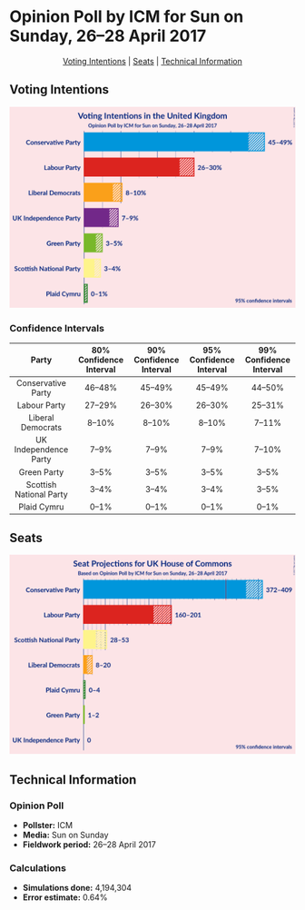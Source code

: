 # Opinion Poll by ICM for Sun on Sunday, 26–28 April 2017

<p align="center"><a href="#voting-intentions">Voting Intentions</a> | <a href="#seats">Seats</a> | <a href="#technical-information">Technical Information</a></p>

## Voting Intentions

![Graph with voting intentions not yet produced](2017-04-28-ICM.png "Voting Intentions")

### Confidence Intervals

| Party | 80% Confidence Interval | 90% Confidence Interval | 95% Confidence Interval | 99% Confidence Interval |
|:-----:|:-----------------------:|:-----------------------:|:-----------------------:|:-----------------------:|
| Conservative Party | 46–48% |45–49% |45–49% |44–50% |
| Labour Party | 27–29% |26–30% |26–30% |25–31% |
| Liberal Democrats | 8–10% |8–10% |8–10% |7–11% |
| UK Independence Party | 7–9% |7–9% |7–9% |7–10% |
| Green Party | 3–5% |3–5% |3–5% |3–5% |
| Scottish National Party | 3–4% |3–4% |3–4% |3–5% |
| Plaid Cymru | 0–1% |0–1% |0–1% |0–1% |

## Seats

![Graph with seats not yet produced](2017-04-28-ICM-seats.png "Seats")

## Technical Information

### Opinion Poll

+ **Pollster:** ICM
+ **Media:** Sun on Sunday
+ **Fieldwork period:** 26–28 April 2017

### Calculations

+ **Simulations done:** 4,194,304
+ **Error estimate:** 0.64%

